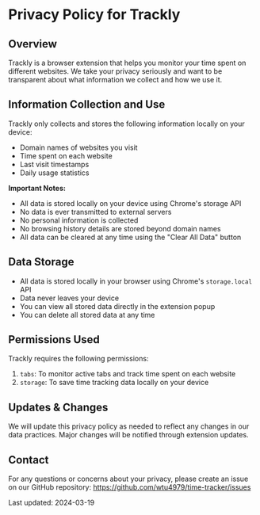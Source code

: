 # Privacy Policy for Trackly

## Overview
Trackly is a browser extension that helps you monitor your time spent on different websites. We take your privacy seriously and want to be transparent about what information we collect and how we use it.

## Information Collection and Use
Trackly only collects and stores the following information locally on your device:
- Domain names of websites you visit
- Time spent on each website
- Last visit timestamps
- Daily usage statistics

**Important Notes:**
- All data is stored locally on your device using Chrome's storage API
- No data is ever transmitted to external servers
- No personal information is collected
- No browsing history details are stored beyond domain names
- All data can be cleared at any time using the "Clear All Data" button

## Data Storage
- All data is stored locally in your browser using Chrome's `storage.local` API
- Data never leaves your device
- You can view all stored data directly in the extension popup
- You can delete all stored data at any time

## Permissions Used
Trackly requires the following permissions:
1. `tabs`: To monitor active tabs and track time spent on each website
2. `storage`: To save time tracking data locally on your device

## Updates & Changes
We will update this privacy policy as needed to reflect any changes in our data practices. Major changes will be notified through extension updates.

## Contact
For any questions or concerns about your privacy, please create an issue on our GitHub repository: https://github.com/wtu4979/time-tracker/issues

Last updated: 2024-03-19 